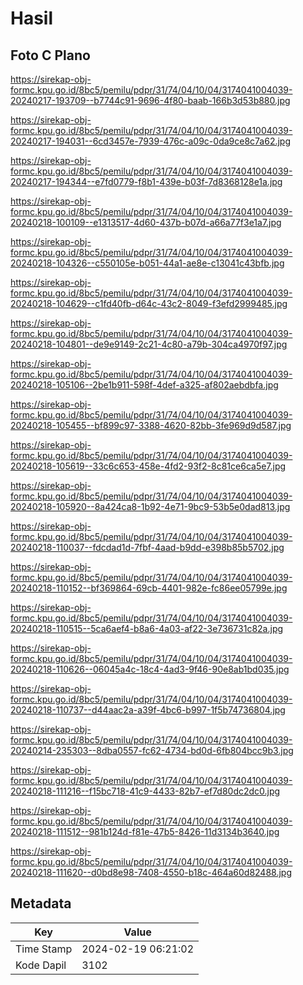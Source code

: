 # Hasil

## Foto C Plano

https://sirekap-obj-formc.kpu.go.id/8bc5/pemilu/pdpr/31/74/04/10/04/3174041004039-20240217-193709--b7744c91-9696-4f80-baab-166b3d53b880.jpg

https://sirekap-obj-formc.kpu.go.id/8bc5/pemilu/pdpr/31/74/04/10/04/3174041004039-20240217-194031--6cd3457e-7939-476c-a09c-0da9ce8c7a62.jpg

https://sirekap-obj-formc.kpu.go.id/8bc5/pemilu/pdpr/31/74/04/10/04/3174041004039-20240217-194344--e7fd0779-f8b1-439e-b03f-7d8368128e1a.jpg

https://sirekap-obj-formc.kpu.go.id/8bc5/pemilu/pdpr/31/74/04/10/04/3174041004039-20240218-100109--e1313517-4d60-437b-b07d-a66a77f3e1a7.jpg

https://sirekap-obj-formc.kpu.go.id/8bc5/pemilu/pdpr/31/74/04/10/04/3174041004039-20240218-104326--c550105e-b051-44a1-ae8e-c13041c43bfb.jpg

https://sirekap-obj-formc.kpu.go.id/8bc5/pemilu/pdpr/31/74/04/10/04/3174041004039-20240218-104629--c1fd40fb-d64c-43c2-8049-f3efd2999485.jpg

https://sirekap-obj-formc.kpu.go.id/8bc5/pemilu/pdpr/31/74/04/10/04/3174041004039-20240218-104801--de9e9149-2c21-4c80-a79b-304ca4970f97.jpg

https://sirekap-obj-formc.kpu.go.id/8bc5/pemilu/pdpr/31/74/04/10/04/3174041004039-20240218-105106--2be1b911-598f-4def-a325-af802aebdbfa.jpg

https://sirekap-obj-formc.kpu.go.id/8bc5/pemilu/pdpr/31/74/04/10/04/3174041004039-20240218-105455--bf899c97-3388-4620-82bb-3fe969d9d587.jpg

https://sirekap-obj-formc.kpu.go.id/8bc5/pemilu/pdpr/31/74/04/10/04/3174041004039-20240218-105619--33c6c653-458e-4fd2-93f2-8c81ce6ca5e7.jpg

https://sirekap-obj-formc.kpu.go.id/8bc5/pemilu/pdpr/31/74/04/10/04/3174041004039-20240218-105920--8a424ca8-1b92-4e71-9bc9-53b5e0dad813.jpg

https://sirekap-obj-formc.kpu.go.id/8bc5/pemilu/pdpr/31/74/04/10/04/3174041004039-20240218-110037--fdcdad1d-7fbf-4aad-b9dd-e398b85b5702.jpg

https://sirekap-obj-formc.kpu.go.id/8bc5/pemilu/pdpr/31/74/04/10/04/3174041004039-20240218-110152--bf369864-69cb-4401-982e-fc86ee05799e.jpg

https://sirekap-obj-formc.kpu.go.id/8bc5/pemilu/pdpr/31/74/04/10/04/3174041004039-20240218-110515--5ca6aef4-b8a6-4a03-af22-3e736731c82a.jpg

https://sirekap-obj-formc.kpu.go.id/8bc5/pemilu/pdpr/31/74/04/10/04/3174041004039-20240218-110626--06045a4c-18c4-4ad3-9f46-90e8ab1bd035.jpg

https://sirekap-obj-formc.kpu.go.id/8bc5/pemilu/pdpr/31/74/04/10/04/3174041004039-20240218-110737--d44aac2a-a39f-4bc6-b997-1f5b74736804.jpg

https://sirekap-obj-formc.kpu.go.id/8bc5/pemilu/pdpr/31/74/04/10/04/3174041004039-20240214-235303--8dba0557-fc62-4734-bd0d-6fb804bcc9b3.jpg

https://sirekap-obj-formc.kpu.go.id/8bc5/pemilu/pdpr/31/74/04/10/04/3174041004039-20240218-111216--f15bc718-41c9-4433-82b7-ef7d80dc2dc0.jpg

https://sirekap-obj-formc.kpu.go.id/8bc5/pemilu/pdpr/31/74/04/10/04/3174041004039-20240218-111512--981b124d-f81e-47b5-8426-11d3134b3640.jpg

https://sirekap-obj-formc.kpu.go.id/8bc5/pemilu/pdpr/31/74/04/10/04/3174041004039-20240218-111620--d0bd8e98-7408-4550-b18c-464a60d82488.jpg


## Metadata

| Key        | Value               |
| ---------- | ------------------- |
| Time Stamp | 2024-02-19 06:21:02 |
| Kode Dapil | 3102                |



